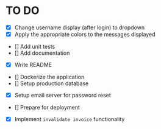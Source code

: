 # TO DO

- [x] Change username display (after login) to dropdown
- [x] Apply the appropriate colors to the messages displayed
- [] Add unit tests
- [] Add documentation
- [x] Write README
- [] Dockerize the application
- [] Setup production database
- [x] Setup email server for password reset
- [] Prepare for deployment
- [x] Implement `invalidate invoice` functionality